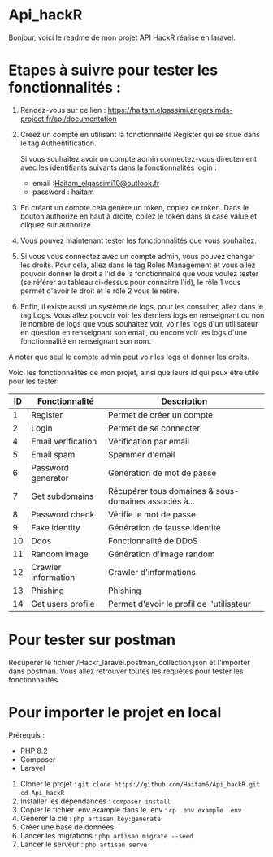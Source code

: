 # Api_hackR

Bonjour, voici le readme de mon projet API HackR réalisé en laravel.

# Etapes à suivre pour tester les fonctionnalités :

1. Rendez-vous sur ce lien : https://haitam.elqassimi.angers.mds-project.fr/api/documentation
2. Créez un compte en utilisant la fonctionnalité Register qui se situe dans le tag Authentification.

   Si vous souhaitez avoir un compte admin connectez-vous directement avec les identifiants suivants dans la fonctionnalités login : 
    - email :Haitam_elqassimi10@outlook.fr
    - password : haitam
3. En créant un compte cela génère un token, copiez ce token. 
Dans le bouton authorize en haut à droite, collez le token dans la case value et cliquez sur authorize.
4. Vous pouvez maintenant tester les fonctionnalités que vous souhaitez.
5. Si vous vous connectez avec un compte admin, vous pouvez changer les droits. Pour cela, allez dans le tag Roles Management et vous allez pouvoir donner le droit a l'id de la fonctionnalité que vous voulez tester (se référer au tableau ci-dessus pour connaitre l'id), le rôle 1 vous permet d'avoir le droit et le rôle 2 vous le retire.
6. Enfin, il existe aussi un système de logs, pour les consulter, allez dans le tag Logs. Vous allez pouvoir voir les derniers logs en renseignant ou non le nombre de logs que vous souhaitez voir, voir les logs d'un utilisateur en question en renseignant son email, ou encore voir les logs d'une fonctionnalité en renseignant son nom.

A noter que seul le compte admin peut voir les logs et donner les droits.

Voici les fonctionnalités de mon projet, ainsi que leurs id qui peux être utile pour les tester: 

| **ID** | **Fonctionnalité**        | **Description**                                         |
|--------|---------------------------|---------------------------------------------------------|
| 1      | Register                  | Permet de créer un compte                               |
| 2      | Login                     | Permet de se connecter                                  |
| 4      | Email verification        | Vérification par email                                  |
| 5      | Email spam                | Spammer d'email                                         |
| 6      | Password generator        | Génération de mot de passe                              |
| 7      | Get subdomains            | Récupérer tous domaines & sous-domaines associés à...   |
| 8      | Password check            | Vérifie le mot de passe                                 |
| 9      | Fake identity             | Génération de fausse identité                           |
| 10     | Ddos                       | Fonctionnalité de DDoS                                  |
| 11     | Random image              | Génération d'image random                               |
| 12     | Crawler information       | Crawler d'informations                                  |
| 13     | Phishing                  | Phishing                                                 |
| 14     | Get users profile         | Permet d'avoir le profil de l'utilisateur               |

# Pour tester sur postman 

Récupérer le fichier /Hackr_laravel.postman_collection.json et l'importer dans postman. Vous allez retrouver toutes les requêtes pour tester les fonctionnalités. 

# Pour importer le projet en local

Prérequis :
- PHP 8.2
- Composer
- Laravel

1. Cloner le projet : `git clone https://github.com/Haitam6/Api_hackR.git`
`cd Api_hackR`
2. Installer les dépendances : `composer install`
3. Copier le fichier .env.example dans le .env : `cp .env.example .env`
4. Générer la clé : `php artisan key:generate`
5. Créer une base de données 
6. Lancer les migrations : `php artisan migrate --seed`
7. Lancer le serveur : `php artisan serve`



